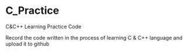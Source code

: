 # C_Practice
C&amp;C++ Learning Practice Code

Record the code written in the process of learning C & C++ language and upload it to github
